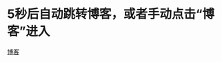 <script>
var _hmt = _hmt || [];
(function() {
  var hm = document.createElement("script");
  hm.src = "https://hm.baidu.com/hm.js?cfe96145b06a6d45bc4104e063a2e1c1";
  var s = document.getElementsByTagName("script")[0]; 
  s.parentNode.insertBefore(hm, s);
})();
</script>

# 5秒后自动跳转博客，或者手动点击“博客”进入
<a href="http://www.lidetao.com">博客</a>

<script>
  (function(){
    setTimeout(function(){
      window.location.href='http://www.lidetao.com'
    },5000)
  })()
</script> 
